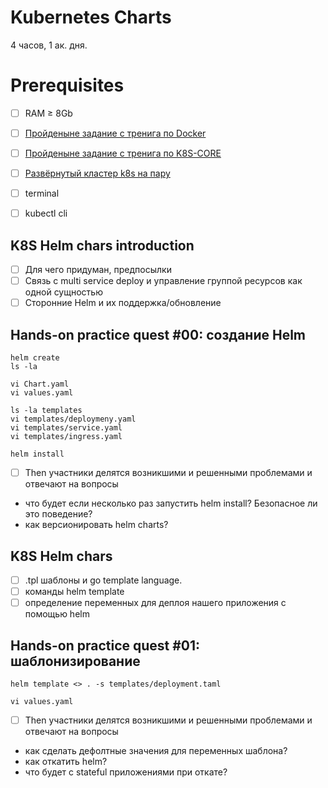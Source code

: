 Kubernetes Charts
=================
4 часов, 1 ак. дня.

Prerequisites
=============

- [ ] RAM ≥ 8Gb
- [ ] [Пройденыне задание с тренига по Docker](#link-to-docker-part)
- [ ] [Пройденыне задание с тренига по K8S-CORE](#link-to-docker-part)
- [ ] [Развёрнутый кластер k8s на пару](#link-to-confluence)
- [ ] terminal
- [ ] kubectl cli


K8S Helm chars introduction
---------------------------

- [ ] Для чего придуман, предпосылки
- [ ] Связь с multi service deploy и управление группой ресурсов как одной сущностью
- [ ] Сторонние Helm и их поддержка/обновление

Hands-on practice quest #00: создание Helm
------------------------------------------

```shell
helm create
ls -la
```

```shell
vi Chart.yaml
vi values.yaml 
```

```shell
ls -la templates
vi templates/deploymeny.yaml
vi templates/service.yaml
vi templates/ingress.yaml 
```

```shell
helm install
```


- [ ] Then участники делятся возникшими и решенными проблемами и отвечают на вопросы

- что будет если несколько раз запустить helm install? Безопасное ли это поведение?
- как версионировать helm charts?


K8S Helm chars
--------------

- [ ] .tpl шаблоны и go template language.
- [ ] команды helm template
- [ ] определение переменных для деплоя нашего приложения с помощью helm

Hands-on practice quest #01: шаблонизирование
------------------------------------------

```shell
helm template <> . -s templates/deployment.taml
```

```shell
vi values.yaml
```

- [ ] Then участники делятся возникшими и решенными проблемами и отвечают на вопросы

- как сделать дефолтные значения для переменных шаблона?
- как откатить helm?
- что будет с stateful приложениями при откате?
